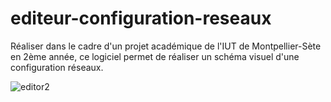 # editeur-configuration-reseaux
Réaliser dans le cadre d'un projet académique de l'IUT de Montpellier-Sète en 2ème année, ce logiciel permet de réaliser un schéma visuel d'une configuration réseaux.


![editor2](https://user-images.githubusercontent.com/60384986/172023271-9526f369-f649-415f-90ca-54c8c7daeca5.PNG)
